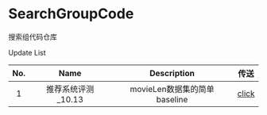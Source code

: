 # SearchGroupCode
搜索组代码仓库

Update List

| No. | Name | Description | 传送 |
| :-: | :-: | :-: | :-: |
| 1 | 推荐系统评测_10.13 | movieLen数据集的简单baseline | [click](./Recom_movieLen/README.md) |
